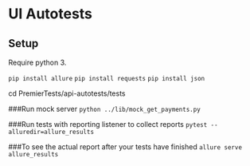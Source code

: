 # UI Autotests
## Setup

Require python 3.

`pip install allure`
`pip install requests`
`pip install json`

cd PremierTests/api-autotests/tests

###Run mock server
`python ../lib/mock_get_payments.py` 

###Run tests with reporting listener to collect reports
`pytest --alluredir=allure_results`

###To see the actual report after your tests have finished
`allure serve allure_results`
